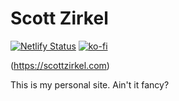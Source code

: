 # Scott Zirkel

[![Netlify Status](https://api.netlify.com/api/v1/badges/da4a6a5e-993e-4d7a-abeb-1a31ea0dfd92/deploy-status)](https://app.netlify.com/sites/romantic-lichterman-a2a318/deploys)
[![ko-fi](https://www.ko-fi.com/img/githubbutton_sm.svg)](https://ko-fi.com/R6R6YPS9)

(https://scottzirkel.com)

This is my personal site. Ain't it fancy?
